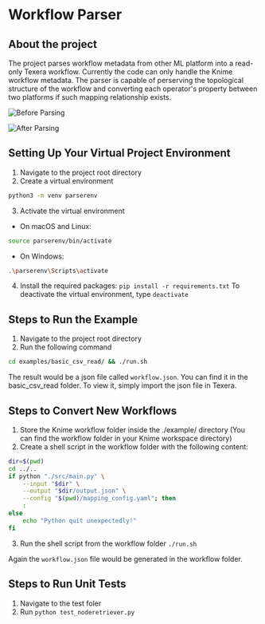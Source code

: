 # Workflow Parser
## About the project
The project parses workflow metadata from other ML platform into a read-only Texera workflow. Currently the code can only handle the Knime workflow metadata. The parser is capable of perserving the topological structure of the workflow and converting each operator's property between two platforms if such mapping relationship exists.

![Before Parsing](https://drive.google.com/uc?export=view&id=1LPGWyVk0HHzF9yG-acMJyXJtPyxtbu5N "Before Parsing")

![After Parsing](https://drive.google.com/uc?export=view&id=1LYn-x7qhNj8nblvipJN2CJKepyNWFjbU "After Parsing")

## Setting Up Your Virtual Project Environment
1. Navigate to the project root directory
2. Create a virtual environment

```bash
python3 -m venv parserenv
```
3. Activate the virtual environment
* On macOS and Linux:
```bash
source parserenv/bin/activate
```
* On Windows:
```bash
.\parserenv\Scripts\activate
```
4. Install the required packages: `pip install -r requirements.txt`
To deactivate the virtual environment, type `deactivate`

## Steps to Run the Example
1. Navigate to the project root directory
2. Run the following command 
```bash
cd examples/basic_csv_read/ && ./run.sh
```
The result would be a json file called `workflow.json`. You can find it in the basic_csv_read folder. To view it, simply import the json file in Texera.

## Steps to Convert New Workflows
1. Store the Knime workflow folder inside the ./example/ directory (You can find the workflow folder in your Knime workspace directory)
2. Create a shell script in the workflow folder with the following content:
```bash
dir=$(pwd)
cd ../..
if python "./src/main.py" \
    --input "$dir" \
    --output "$dir/output.json" \
    --config "$(pwd)/mapping_config.yaml"; then
    :
else
    echo "Python quit unexpectedly!"
fi
```
3. Run the shell script from the workflow folder `./run.sh`

Again the `workflow.json` file would be generated in the workflow folder.

## Steps to Run Unit Tests
1. Navigate to the test foler
2. Run `python test_noderetriever.py`